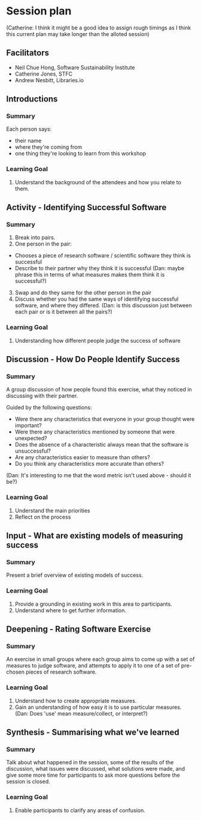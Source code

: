 
# Session plan

(Catherine: I think it might be a good idea to assign rough timings as I think this current plan may take longer than the alloted session)

## Facilitators

* Neil Chue Hong, Software Sustainability Institute
* Catherine Jones, STFC
* Andrew Nesbitt, Libraries.io

## Introductions

### Summary

Each person says:
* their name
* where they're coming from
* one thing they're looking to learn from this workshop

### Learning Goal

1. Understand the background of the attendees and how you relate to them.


## Activity - Identifying Successful Software

### Summary

1. Break into pairs. 
2. One person in the pair:
  * Chooses a piece of research software / scientific software they think is successful
  * Describe to their partner why they think it is successful (Dan: maybe phrase this in terms of what measures makes them think it is successful?)
3. Swap and do they same for the other person in the pair
4. Discuss whether you had the same ways of identifying successful software, and where they differed. (Dan: is this discussion just between each pair or is it between all the pairs?)

### Learning Goal

1. Understanding how different people judge the success of software

## Discussion - How Do People Identify Success

### Summary

A group discussion of how people found this exercise, what they noticed in discussing with their partner. 

Guided by the following questions:
* Were there any characteristics that everyone in your group thought were important?
* Were there any characteristics mentioned by someone that were unexpected?
* Does the absence of a characteristic always mean that the software is unsuccessful?
* Are any characteristics easier to measure than others?
* Do you think any characteristics more accurate than others?

(Dan: It's interesting to me that the word metric isn't used above - should it be?)

### Learning Goal

1. Understand the main priorities
2. Reflect on the process 


## Input - What are existing models of measuring success

### Summary

Present a brief overview of existing models of success.

### Learning Goal

1. Provide a grounding in existing work in this area to participants.
2. Understand where to get further information.

## Deepening - Rating Software Exercise

### Summary

An exercise in small groups where each group aims to come up with a set of measures to judge software, 
and attempts to apply it to one of a set of pre-chosen pieces of research software.

### Learning Goal

1. Understand how to create appropriate measures.
2. Gain an understanding of how easy it is to use particular measures. (Dan: Does 'use' mean measure/collect, or interpret?)

## Synthesis - Summarising what we've learned

### Summary

Talk about what happened in the session, some of the results of the discussion, what issues were discussed, 
what solutions were made, and give some more time for participants to ask more questions before the session is closed.

### Learning Goal

1. Enable participants to clarify any areas of confusion.

